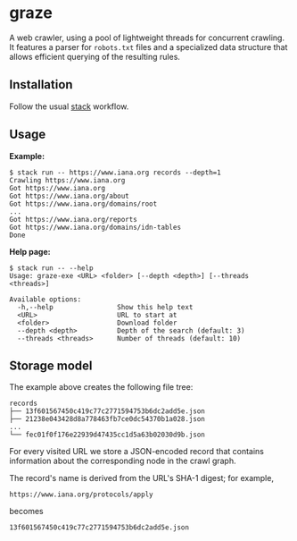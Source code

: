 # graze

A web crawler, using a pool of lightweight threads for concurrent crawling. It
features a parser for `robots.txt` files and a specialized data structure that
allows efficient querying of the resulting rules.

## Installation

Follow the usual [stack](https://www.haskellstack.org) workflow.


## Usage

**Example:**

```
$ stack run -- https://www.iana.org records --depth=1
Crawling https://www.iana.org
Got https://www.iana.org
Got https://www.iana.org/about
Got https://www.iana.org/domains/root
...
Got https://www.iana.org/reports
Got https://www.iana.org/domains/idn-tables
Done
```

**Help page:**

```
$ stack run -- --help
Usage: graze-exe <URL> <folder> [--depth <depth>] [--threads <threads>]

Available options:
  -h,--help                Show this help text
  <URL>                    URL to start at
  <folder>                 Download folder
  --depth <depth>          Depth of the search (default: 3)
  --threads <threads>      Number of threads (default: 10)
```


## Storage model

The example above creates the following file tree:

```
records
├── 13f601567450c419c77c2771594753b6dc2add5e.json
├── 21238e043428d8a778463fb7ce0dc54370b1a028.json
...
└── fec01f0f176e22939d47435cc1d5a63b02030d9b.json
```

For every visited URL we store a JSON-encoded record that contains information
about the corresponding node in the crawl graph.

The record's name is derived from the URL's SHA-1 digest; for example,

```
https://www.iana.org/protocols/apply
```

becomes

```
13f601567450c419c77c2771594753b6dc2add5e.json
```

